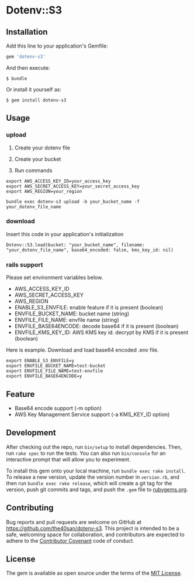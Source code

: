 # Dotenv::S3

## Installation

Add this line to your application's Gemfile:

```ruby
gem 'dotenv-s3'
```

And then execute:

    $ bundle

Or install it yourself as:

    $ gem install dotenv-s3

## Usage
### upload

1. Create your dotenv file

2. Create your bucket

3. Run commands

```
export AWS_ACCESS_KEY_ID=your_access_key
export AWS_SECRET_ACCESS_KEY=your_secret_access_key
export AWS_REGION=your_region

bundle exec dotenv-s3 upload -b your_bucket_name -f your_dotenv_file_name
```

### download

Insert this code in your application's initialization

```
Dotenv::S3.load(bucket: "your_bucket_name", filename: "your_dotenv_file_name", base64_encoded: false, kms_key_id: nil)
```

### rails support

Please set environment variables below.

 * AWS_ACCESS_KEY_ID
 * AWS_SECRET_ACCESS_KEY
 * AWS_REGION
 * ENABLE_S3_ENVFILE: enable feature if it is present (boolean)
 * ENVFILE_BUCKET_NAME: bucket name (string)
 * ENVFILE_FILE_NAME: envfile name (string)
 * ENVFILE_BASE64ENCODE: decode base64 if it is present (boolean)
 * ENVFILE_KMS_KEY_ID: AWS KMS key id. decrypt by KMS if it is present (boolean)

Here is example.
Download and load base64 encoded .env file.

```
export ENABLE_S3_ENVFILE=y
export ENVFILE_BUCKET_NAME=test-bucket
export ENVFILE_FILE_NAME=test-envfile
export ENVFILE_BASE64ENCODE=y
```

## Feature

* Base64 encode support (-m option)
* AWS Key Management Service support (-a KMS_KEY_ID option)

## Development

After checking out the repo, run `bin/setup` to install dependencies. Then, run `rake spec` to run the tests. You can also run `bin/console` for an interactive prompt that will allow you to experiment.

To install this gem onto your local machine, run `bundle exec rake install`. To release a new version, update the version number in `version.rb`, and then run `bundle exec rake release`, which will create a git tag for the version, push git commits and tags, and push the `.gem` file to [rubygems.org](https://rubygems.org).

## Contributing

Bug reports and pull requests are welcome on GitHub at https://github.com/the40san/dotenv-s3. This project is intended to be a safe, welcoming space for collaboration, and contributors are expected to adhere to the [Contributor Covenant](http://contributor-covenant.org) code of conduct.


## License

The gem is available as open source under the terms of the [MIT License](http://opensource.org/licenses/MIT).

